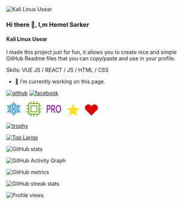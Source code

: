 ![Kali Linux Usear](https://scontent.fdac31-1.fna.fbcdn.net/v/t39.30808-6/273531680_128535793009458_2000363991945970260_n.jpg?_nc_cat=102&ccb=1-7&_nc_sid=09cbfe&_nc_ohc=gnIaq2Ci6pYAX8PqxJR&_nc_ht=scontent.fdac31-1.fna&oh=00_AT8gK-h8CIzzDdWy41D4_bBoGp0ypyqhu0A-n0SQIe3C4g&oe=63364C4F)

### Hi there 👋, I,m Hemel Sarker

#### Kali Linux Usear


I made this project just for fun, it allows you to create nice and simple GitHub Readme files that you can copy/paste and use in your profile.

Skills: VUE JS / REACT / JS / HTML / CSS

- 🔭 I’m currently working on this page. 


[<img src='https://cdn.jsdelivr.net/npm/simple-icons@3.0.1/icons/github.svg' alt='github' height='40'>](https://github.com/https://github.com/One-x11)  [<img src='https://cdn.jsdelivr.net/npm/simple-icons@3.0.1/icons/facebook.svg' alt='facebook' height='40'>](https://www.facebook.com/https://www.facebook.com/dustumisti.meera)  

<a href='https://archiveprogram.github.com/'><img src='https://raw.githubusercontent.com/acervenky/animated-github-badges/master/assets/acbadge.gif' width='40' height='40'></a> <a href='https://docs.github.com/en/developers'><img src='https://raw.githubusercontent.com/acervenky/animated-github-badges/master/assets/devbadge.gif' width='40' height='40'></a> <a href='https://github.com/pricing'><img src='https://raw.githubusercontent.com/acervenky/animated-github-badges/master/assets/pro.gif' width='40' height='40'></a> <a href='https://stars.github.com/'><img src='https://raw.githubusercontent.com/acervenky/animated-github-badges/master/assets/starbadge.gif' width='35' height='35'></a> <a href='https://docs.github.com/en/github/supporting-the-open-source-community-with-github-sponsors'><img src='https://raw.githubusercontent.com/acervenky/animated-github-badges/master/assets/sponsorbadge.gif' width='35' height='35'></a> 

[![trophy](https://github-profile-trophy.vercel.app/?username=https://github.com/One-x11)](https://github.com/ryo-ma/github-profile-trophy)

[![Top Langs](https://github-readme-stats.vercel.app/api/top-langs/?username=https://github.com/One-x11)](https://github.com/anuraghazra/github-readme-stats)

![GitHub stats](https://github-readme-stats.vercel.app/api?username=https://github.com/One-x11&show_icons=true&count_private=true)  

![GitHub Activity Graph](https://activity-graph.herokuapp.com/graph?username=https://github.com/One-x11)  

![GitHub metrics](https://metrics.lecoq.io/https://github.com/One-x11)  

![GitHub streak stats](https://github-readme-streak-stats.herokuapp.com/?user=https://github.com/One-x11)  

![Profile views](https://gpvc.arturio.dev/https://github.com/One-x11)  
